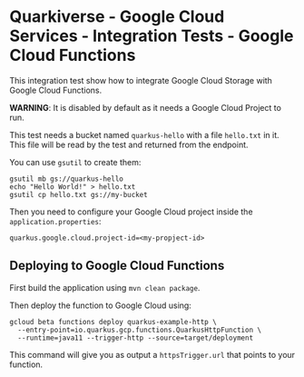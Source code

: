 # Quarkiverse - Google Cloud Services - Integration Tests - Google Cloud Functions

This integration test show how to integrate Google Cloud Storage with Google Cloud Functions.

**WARNING**: It is disabled by default as it needs a Google Cloud Project to run.

This test needs a bucket named `quarkus-hello` with a file `hello.txt` in it.
This file will be read by the test and returned from the endpoint.

You can use `gsutil` to create them:

```
gsutil mb gs://quarkus-hello
echo "Hello World!" > hello.txt
gsutil cp hello.txt gs://my-bucket
```

Then you need to configure your Google Cloud project inside the `application.properties`:
```
quarkus.google.cloud.project-id=<my-propject-id>
```

## Deploying to Google Cloud Functions

First build the application using `mvn clean package`.

Then deploy the function to Google Cloud using:

```
gcloud beta functions deploy quarkus-example-http \
  --entry-point=io.quarkus.gcp.functions.QuarkusHttpFunction \
  --runtime=java11 --trigger-http --source=target/deployment
```

This command will give you as output a `httpsTrigger.url` that points to your function.